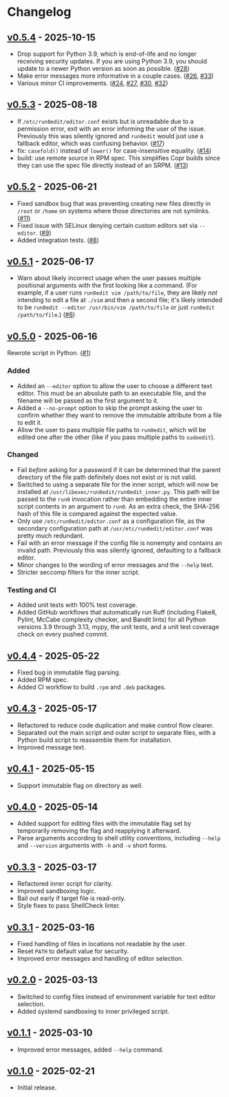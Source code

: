 # Changelog

## [v0.5.4] - 2025-10-15

- Drop support for Python 3.9, which is end-of-life and no longer receiving
  security updates. If you are using Python 3.9, you should update to a newer
  Python version as soon as possible.
  ([#28](https://github.com/HastD/run0edit/pull/28))
- Make error messages more informative in a couple cases.
  ([#26](https://github.com/HastD/run0edit/pull/26),
  [#33](https://github.com/HastD/run0edit/pull/33))
- Various minor CI improvements.
  ([#24](https://github.com/HastD/run0edit/pull/24),
  [#27](https://github.com/HastD/run0edit/pull/27),
  [#30](https://github.com/HastD/run0edit/pull/30),
  [#32](https://github.com/HastD/run0edit/pull/32))

## [v0.5.3] - 2025-08-18

- If `/etc/run0edit/editor.conf` exists but is unreadable due to a permission
  error, exit with an error informing the user of the issue. Previously this was
  silently ignored and `run0edit` would just use a fallback editor, which was
  confusing behavior. ([#17](https://github.com/HastD/run0edit/pull/17))
- fix: `casefold()` instead of `lower()` for case-insensitive equality.
  ([#14](https://github.com/HastD/run0edit/pull/14))
- build: use remote source in RPM spec. This simplifies Copr builds since they
  can use the spec file directly instead of an SRPM.
  ([#13](https://github.com/HastD/run0edit/pull/13))

## [v0.5.2] - 2025-06-21

- Fixed sandbox bug that was preventing creating new files directly in `/root`
  or `/home` on systems where those directories are not symlinks.
  ([#11](https://github.com/HastD/run0edit/pull/11))
- Fixed issue with SELinux denying certain custom editors set via `--editor`.
  ([#9](https://github.com/HastD/run0edit/pull/9))
- Added integration tests. ([#8](https://github.com/HastD/run0edit/pull/8))

## [v0.5.1] - 2025-06-17

- Warn about likely incorrect usage when the user passes multiple positional
  arguments with the first looking like a command. (For example, if a user runs
  `run0edit vim /path/to/file`, they are likely _not_ intending to edit a file
  at `./vim` and then a second file; it's likely intended to be
  `run0edit --editor /usr/bin/vim /path/to/file` or just
  `run0edit /path/to/file`.) ([#6](https://github.com/HastD/run0edit/pull/6))

## [v0.5.0] - 2025-06-16

Rewrote script in Python. ([#1](https://github.com/HastD/run0edit/pull/1))

### Added

- Added an `--editor` option to allow the user to choose a different text
  editor. This must be an absolute path to an executable file, and the filename
  will be passed as the first argument to it.
- Added a `--no-prompt` option to skip the prompt asking the user to confirm
  whether they want to remove the immutable attribute from a file to edit it.
- Allow the user to pass multiple file paths to `run0edit`, which will be edited
  one after the other (like if you pass multiple paths to `sudoedit`).

### Changed

- Fail _before_ asking for a password if it can be determined that the parent
  directory of the file path definitely does not exist or is not valid.
- Switched to using a separate file for the inner script, which will now be
  installed at `/usr/libexec/run0edit/run0edit_inner.py`. This path will be
  passed to the `run0` invocation rather than embedding the entire inner script
  contents in an argument to `run0`. As an extra check, the SHA-256 hash of this
  file is compared against the expected value.
- Only use `/etc/run0edit/editor.conf` as a configuration file, as the secondary
  configuration path at `/usr/etc/run0edit/editor.conf` was pretty much
  redundant.
- Fail with an error message if the config file is nonempty and contains an
  invalid path. Previously this was silently ignored, defaulting to a fallback
  editor.
- Minor changes to the wording of error messages and the `--help` text.
- Stricter seccomp filters for the inner script.

### Testing and CI

- Added unit tests with 100% test coverage.
- Added GitHub workflows that automatically run Ruff (including Flake8, Pylint,
  McCabe complexity checker, and Bandit lints) for all Python versions 3.9
  through 3.13, mypy, the unit tests, and a unit test coverage check on every
  pushed commit.

## [v0.4.4] - 2025-05-22

- Fixed bug in immutable flag parsing.
- Added RPM spec.
- Added CI workflow to build `.rpm` and `.deb` packages.

## [v0.4.3] - 2025-05-17

- Refactored to reduce code duplication and make control flow clearer.
- Separated out the main script and outer script to separate files, with a
  Python build script to reassemble them for installation.
- Improved message text.

## [v0.4.1] - 2025-05-15

- Support immutable flag on directory as well.

## [v0.4.0] - 2025-05-14

- Added support for editing files with the immutable flag set by temporarily
  removing the flag and reapplying it afterward.
- Parse arguments according to shell utility conventions, including `--help` and
  `--version` arguments with `-h` and `-v` short forms.

## [v0.3.3] - 2025-03-17

- Refactored inner script for clarity.
- Improved sandboxing logic.
- Bail out early if target file is read-only.
- Style fixes to pass ShellCheck linter.

## [v0.3.1] - 2025-03-16

- Fixed handling of files in locations not readable by the user.
- Reset `PATH` to default value for security.
- Improved error messages and handling of editor selection.

## [v0.2.0] - 2025-03-13

- Switched to config files instead of environment variable for text editor
  selection.
- Added systemd sandboxing to inner privileged script.

## [v0.1.1] - 2025-03-10

- Improved error messages, added `--help` command.

## [v0.1.0] - 2025-02-21

- Initial release.

[v0.5.4]: https://github.com/HastD/run0edit/compare/v0.5.3...v0.5.4
[v0.5.3]: https://github.com/HastD/run0edit/compare/v0.5.2...v0.5.3
[v0.5.2]: https://github.com/HastD/run0edit/compare/v0.5.1...v0.5.2
[v0.5.1]: https://github.com/HastD/run0edit/compare/v0.5.0...v0.5.1
[v0.5.0]: https://github.com/HastD/run0edit/compare/v0.4.4...v0.5.0
[v0.4.4]: https://github.com/HastD/run0edit/compare/v0.4.3...v0.4.4
[v0.4.3]: https://github.com/HastD/run0edit/compare/v0.4.1...v0.4.3
[v0.4.1]: https://github.com/HastD/run0edit/compare/v0.4.0...v0.4.1
[v0.4.0]: https://github.com/HastD/run0edit/compare/v0.3.3...v0.4.0
[v0.3.3]: https://github.com/HastD/run0edit/compare/v0.3.1...v0.3.3
[v0.3.1]: https://github.com/HastD/run0edit/compare/v0.2.0...v0.3.1
[v0.2.0]: https://github.com/HastD/run0edit/compare/v0.1.1...v0.2.0
[v0.1.1]: https://github.com/HastD/run0edit/compare/v0.1.0...v0.1.1
[v0.1.0]: https://github.com/HastD/run0edit/releases/tag/v0.1.0
